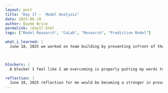 ```yaml
---
layout: post
title: "Day 17 –  Model Analysis"
date: 2025-06-18
author: Quyme Brice
permalink: /day17.html
tags: ["Model Research", "CoLab", "Research", "Prediction Model"]

what_i_learned: |
  June 18, 2025 we worked on team building by presenting infront of the class and working on our presentation skiils. This helped me alot because I do like talking infront of people, I find enjoyment from it. One part of the presentation was for us to practice introducing ourselves to our new High School Mentor. The High school Mentor had to guess the project name by us using certain keywords different than out project name. We did an activity if we were stranded on a life-raft what would be the most important items for us based on a list. The teams had to present their ideas to the other groups. The other groups could make disputes if they wanted too. Our group was happy to meet our High School Mentor "Mrs. Burke". She would be joining our team to build this project. A very good day indeed.

  

blockers: |
  A blocker I feel like I am overcoming is properly putting my words together for others to understand. As the days go by I feel more and more confident in being in this field. Presenting infront of people always been fun for me, but for me to explain technical problems is next level. I feel stronger as a person and see my development. This program has really help me get outside my comfort zone. I'm just glad I'm making progress as a person. These blogs help with my development.

reflection: |
  June 18, 2025 reflection for me would be becoming a stronger in presentation. I want to become stronger in structuring my words better, so other people can understand me more. Today exercises have really build me up as a person. Just taking everything a day at a time. I'm proud of the group I have and the dynamic we have been building. I feel like everyday I come in, I'm just more prepared for the industry ahead of me.
---
```

